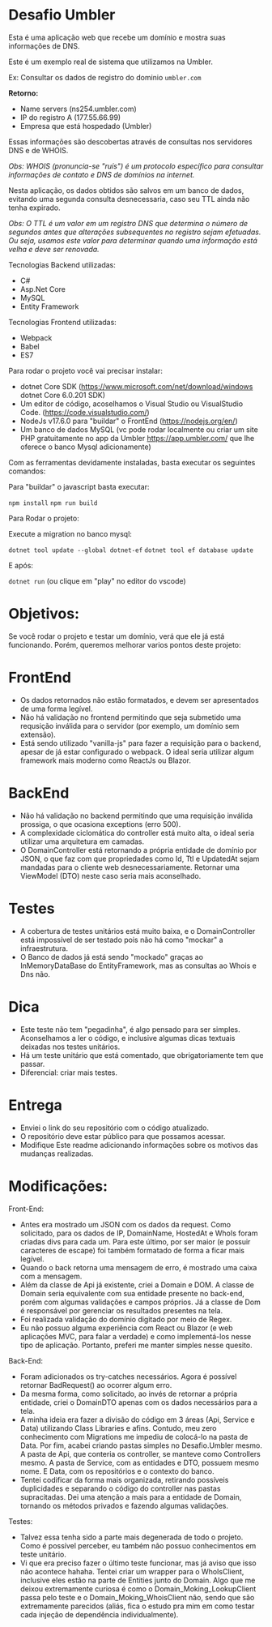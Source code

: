 
# Desafio Umbler

Esta é uma aplicação web que recebe um domínio e mostra suas informações de DNS.

Este é um exemplo real de sistema que utilizamos na Umbler.

Ex: Consultar os dados de registro do dominio `umbler.com`

**Retorno:**
- Name servers (ns254.umbler.com)
- IP do registro A (177.55.66.99)
- Empresa que está hospedado (Umbler)

Essas informações são descobertas através de consultas nos servidores DNS e de WHOIS.

*Obs: WHOIS (pronuncia-se "ruís") é um protocolo específico para consultar informações de contato e DNS de domínios na internet.*

Nesta aplicação, os dados obtidos são salvos em um banco de dados, evitando uma segunda consulta desnecessaria, caso seu TTL ainda não tenha expirado.

*Obs: O TTL é um valor em um registro DNS que determina o número de segundos antes que alterações subsequentes no registro sejam efetuadas. Ou seja, usamos este valor para determinar quando uma informação está velha e deve ser renovada.*

Tecnologias Backend utilizadas:

- C#
- Asp.Net Core
- MySQL
- Entity Framework

Tecnologias Frontend utilizadas:

- Webpack
- Babel
- ES7

Para rodar o projeto você vai precisar instalar:

- dotnet Core SDK (https://www.microsoft.com/net/download/windows dotnet Core 6.0.201 SDK)
- Um editor de código, acoselhamos o Visual Studio ou VisualStudio Code. (https://code.visualstudio.com/)
- NodeJs v17.6.0 para "buildar" o FrontEnd (https://nodejs.org/en/)
- Um banco de dados MySQL (vc pode rodar localmente ou criar um site PHP gratuitamente no app da Umbler https://app.umbler.com/ que lhe oferece o banco Mysql adicionamente)

Com as ferramentas devidamente instaladas, basta executar os seguintes comandos:

Para "buildar" o javascript basta executar:

`npm install`
`npm run build`

Para Rodar o projeto:

Execute a migration no banco mysql:

`dotnet tool update --global dotnet-ef`
`dotnet tool ef database update`

E após: 

`dotnet run` (ou clique em "play" no editor do vscode)

# Objetivos:

Se você rodar o projeto e testar um domínio, verá que ele já está funcionando. Porém, queremos melhorar varios pontos deste projeto:

# FrontEnd

 - Os dados retornados não estão formatados, e devem ser apresentados de uma forma legível.
 - Não há validação no frontend permitindo que seja submetido uma requsição inválida para o servidor (por exemplo, um domínio sem extensão).
 - Está sendo utilizado "vanilla-js" para fazer a requisição para o backend, apesar de já estar configurado o webpack. O ideal seria utilizar algum framework mais moderno como ReactJs ou Blazor.  

# BackEnd

 - Não há validação no backend permitindo que uma requisição inválida prossiga, o que ocasiona exceptions (erro 500).
 - A complexidade ciclomática do controller está muito alta, o ideal seria utilizar uma arquitetura em camadas.
 - O DomainController está retornando a própria entidade de domínio por JSON, o que faz com que propriedades como Id, Ttl e UpdatedAt sejam mandadas para o cliente web desnecessariamente. Retornar uma ViewModel (DTO) neste caso seria mais aconselhado.

# Testes

 - A cobertura de testes unitários está muito baixa, e o DomainController está impossível de ser testado pois não há como "mockar" a infraestrutura.
 - O Banco de dados já está sendo "mockado" graças ao InMemoryDataBase do EntityFramework, mas as consultas ao Whois e Dns não. 

# Dica

- Este teste não tem "pegadinha", é algo pensado para ser simples. Aconselhamos a ler o código, e inclusive algumas dicas textuais deixadas nos testes unitários. 
- Há um teste unitário que está comentado, que obrigatoriamente tem que passar.
- Diferencial: criar mais testes.

# Entrega

- Enviei o link do seu repositório com o código atualizado.
- O repositório deve estar público para que possamos acessar.
- Modifique Este readme adicionando informações sobre os motivos das mudanças realizadas.

# Modificações:

Front-End:
- Antes era mostrado um JSON com os dados da request. Como solicitado, para os dados de IP, DomainName, HostedAt e WhoIs foram criadas divs para cada um. Para este último, por ser maior (e possuir caracteres de escape) foi também formatado de forma a ficar mais legível.
- Quando o back retorna uma mensagem de erro, é mostrado uma caixa com a mensagem.
- Além da classe de Api já existente, criei a Domain e DOM. A classe de Domain seria equivalente com sua entidade presente no back-end, porém com algumas validações e campos próprios. Já a classe de Dom é responsável por gerenciar os resultados presentes na tela.
- Foi realizada validação do domínio digitado por meio de Regex.
- Eu não possuo alguma experiência com React ou Blazor (e web aplicações MVC, para falar a verdade) e como implementá-los nesse tipo de aplicação. Portanto, preferi me manter simples nesse quesito.

Back-End:
- Foram adicionados os try-catches necessários. Agora é possível retornar BadRequest() ao ocorrer algum erro.
- Da mesma forma, como solicitado, ao invés de retornar a própria entidade, criei o DomainDTO apenas com os dados necessários para a tela.
- A minha ideia era fazer a divisão do código em 3 áreas (Api, Service e Data) utilizando Class Libraries e afins. Contudo, meu zero conhecimento com Migrations me impediu de colocá-lo na pasta de Data. Por fim, acabei criando pastas simples no Desafio.Umbler mesmo. A pasta de Api, que conteria os controller, se manteve como Controllers mesmo. A pasta de Service, com as entidades e DTO, possuem mesmo nome. E Data, com os repositórios e o contexto do banco.
- Tentei codificar da forma mais organizada, retirando possíveis duplicidades e separando o código do controller nas pastas supracitadas. Dei uma atenção a mais para a entidade de Domain, tornando os métodos privados e fazendo algumas validações.

Testes:
- Talvez essa tenha sido a parte mais degenerada de todo o projeto. Como é possível perceber, eu também não possuo conhecimentos em teste unitário.
- Vi que era preciso fazer o último teste funcionar, mas já aviso que isso não acontece hahaha. Tentei criar um wrapper para o WhoIsClient, inclusive eles estão na parte de Entities junto do Domain. Algo que me deixou extremamente curiosa é como o Domain_Moking_LookupClient  passa pelo teste e o Domain_Moking_WhoisClient não, sendo que são extremamente parecidos (aliás, fica o estudo pra mim em como testar cada injeção de dependência individualmente).
